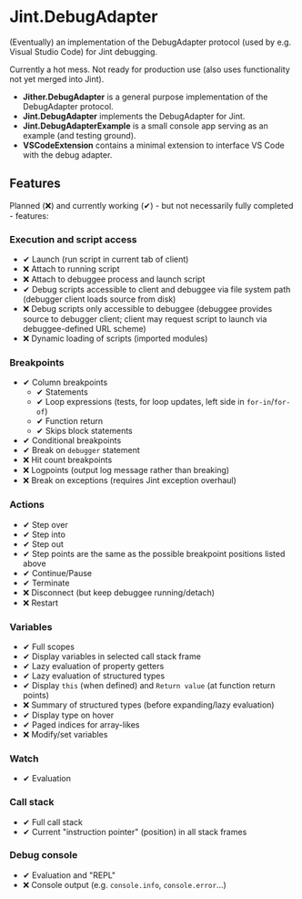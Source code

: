 Jint.DebugAdapter
=================
(Eventually) an implementation of the DebugAdapter protocol (used by e.g. Visual Studio Code) for Jint debugging.

Currently a hot mess. Not ready for production use (also uses functionality not yet merged into Jint).

* __Jither.DebugAdapter__ is a general purpose implementation of the DebugAdapter protocol.
* __Jint.DebugAdapter__ implements the DebugAdapter for Jint.
* __Jint.DebugAdapterExample__ is a small console app serving as an example (and testing ground).
* __VSCodeExtension__ contains a minimal extension to interface VS Code with the debug adapter.

Features
--------
Planned (❌) and currently working (✔) - but not necessarily fully completed - features:

### Execution and script access
- ✔ Launch (run script in current tab of client)
- ❌ Attach to running script
- ❌ Attach to debuggee process and launch script
- ✔ Debug scripts accessible to client and debuggee via file system path (debugger client loads source from disk)
- ❌ Debug scripts only accessible to debuggee (debuggee provides source to debugger client; client may request script to launch via debuggee-defined URL scheme)
- ❌ Dynamic loading of scripts (imported modules)

### Breakpoints
- ✔ Column breakpoints
  - ✔ Statements
  - ✔ Loop expressions (tests, for loop updates, left side in `for-in`/`for-of`)
  - ✔ Function return
  - ✔ Skips block statements
- ✔ Conditional breakpoints
- ✔ Break on `debugger` statement
- ❌ Hit count breakpoints
- ❌ Logpoints (output log message rather than breaking)
- ❌ Break on exceptions (requires Jint exception overhaul)

### Actions
- ✔ Step over
- ✔ Step into
- ✔ Step out
- ✔ Step points are the same as the possible breakpoint positions listed above
- ✔ Continue/Pause
- ✔ Terminate
- ❌ Disconnect (but keep debuggee running/detach)
- ❌ Restart

### Variables
- ✔ Full scopes
- ✔ Display variables in selected call stack frame
- ✔ Lazy evaluation of property getters
- ✔ Lazy evaluation of structured types
- ✔ Display `this` (when defined) and `Return value` (at function return points)
- ❌ Summary of structured types (before expanding/lazy evaluation)
- ✔ Display type on hover
- ✔ Paged indices for array-likes
- ❌ Modify/set variables

### Watch
- ✔ Evaluation

### Call stack
- ✔ Full call stack
- ✔ Current "instruction pointer" (position) in all stack frames

### Debug console
- ✔ Evaluation and "REPL"
- ❌ Console output (e.g. `console.info`, `console.error`...)
